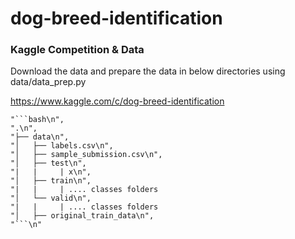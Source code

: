 # dog-breed-identification

### Kaggle Competition & Data
Download the data and prepare the data in below directories using data/data_prep.py

https://www.kaggle.com/c/dog-breed-identification

    "```bash\n",
    ".\n",
    "├── data\n",
    "│   ├── labels.csv\n",
    "│   ├── sample_submission.csv\n",
    "│   ├── test\n",
    "|   |     | x\n",
    "│   ├── train\n",
    "|   |     | .... classes folders
    "│   └── valid\n",
    "|   |     | .... classes folders
    "│   ├── original_train_data\n",
    "```\n"
